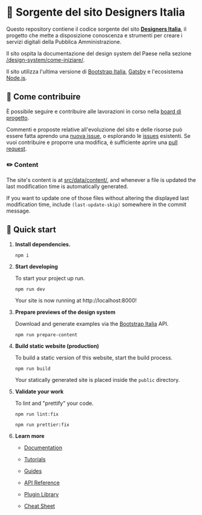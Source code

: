 # 🖖 Sorgente del sito Designers Italia

Questo repository contiene il codice sorgente del sito **[Designers Italia](https://designers.italia.it)**, il progetto che mette a disposizione conoscenza e strumenti per creare i servizi digitali della Pubblica Amministrazione.

Il sito ospita la documentazione del design system del Paese nella sezione [/design-system/come-iniziare/](https://designers.italia.it/design-system/come-iniziare/).

Il sito utilizza l'ultima versione di [Bootstrap Italia](https://italia.github.io/bootstrap-italia/), [Gatsby](https://www.gatsbyjs.com) e l'ecosistema [Node.js](https://nodejs.org/it/).

## 💙 Come contribuire

È possibile seguire e contribuire alle lavorazioni in corso nella [board di progetto](https://github.com/orgs/italia/projects/15).

Commenti e proposte relative all'evoluzione del sito e delle risorse può essere fatta aprendo una [nuova issue](https://github.com/italia/designers.italia.it/issues/new), o esplorando le [issues](https://github.com/italia/designers.italia.it/issues) esistenti. Se vuoi contribuire e proporre una modifica, è sufficiente aprire una [pull request](https://github.com/italia/designers.italia.it/pulls).

### ✏️ Content

The site's content is at [src/data/content/](src/data/content/), and whenever a
file is updated the last modification time is automatically generated.

If you want to update one of those files without altering the displayed last
modification time, include `(last-update-skip)` somewhere in the commit message.

## 🚀 Quick start

1.  **Install dependencies.**

    ```shell
    npm i
    ```

2.  **Start developing**

    To start your project up run.

    ```shell
    npm run dev
    ```

    Your site is now running at http://localhost:8000!

3.  **Prepare previews of the design system**

    Download and generate examples via the [Bootstrap Italia](https://italia.github.io/bootstrap-italia/) API.

    ```shell
    npm run prepare-content
    ```

4.  **Build static website (production)**

    To build a static version of this website, start the build process.

    ```shell
    npm run build
    ```

    Your statically generated site is placed inside the `public` directory.

5.  **Validate your work**

    To lint and "prettify" your code.

    ```shell
    npm run lint:fix
    ```

    ```shell
    npm run prettier:fix
    ```

6.  **Learn more**

    - [Documentation](https://www.gatsbyjs.com/docs/?utm_source=starter&utm_medium=readme&utm_campaign=minimal-starter)

    - [Tutorials](https://www.gatsbyjs.com/tutorial/?utm_source=starter&utm_medium=readme&utm_campaign=minimal-starter)

    - [Guides](https://www.gatsbyjs.com/tutorial/?utm_source=starter&utm_medium=readme&utm_campaign=minimal-starter)

    - [API Reference](https://www.gatsbyjs.com/docs/api-reference/?utm_source=starter&utm_medium=readme&utm_campaign=minimal-starter)

    - [Plugin Library](https://www.gatsbyjs.com/plugins?utm_source=starter&utm_medium=readme&utm_campaign=minimal-starter)

    - [Cheat Sheet](https://www.gatsbyjs.com/docs/cheat-sheet/?utm_source=starter&utm_medium=readme&utm_campaign=minimal-starter)

